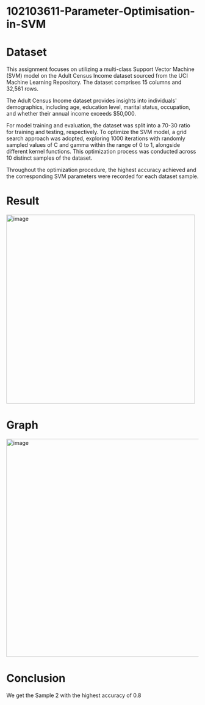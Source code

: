 # 102103611-Parameter-Optimisation-in-SVM

# Dataset

This assignment focuses on utilizing a multi-class Support Vector Machine (SVM) model on the Adult Census Income dataset sourced from the UCI Machine Learning Repository. The dataset comprises 15 columns and 32,561 rows.

The Adult Census Income dataset provides insights into individuals' demographics, including age, education level, marital status, occupation, and whether their annual income exceeds $50,000.

For model training and evaluation, the dataset was split into a 70-30 ratio for training and testing, respectively. To optimize the SVM model, a grid search approach was adopted, exploring 1000 iterations with randomly sampled values of C and gamma within the range of 0 to 1, alongside different kernel functions. This optimization process was conducted across 10 distinct samples of the dataset.

Throughout the optimization procedure, the highest accuracy achieved and the corresponding SVM parameters were recorded for each dataset sample.
# Result

<img width="494" alt="image" src="https://github.com/Codelord2003/102103058-Parameter-Optimisation-in-SVM/assets/95679005/647c2d98-f29c-43b5-a6af-e28f40da25e5">

# Graph

<img width="570" alt="image" src="https://github.com/Codelord2003/102103058-Parameter-Optimisation-in-SVM/assets/95679005/305146e0-2312-4c67-9c55-bdadc8571df1">

# Conclusion
We get the Sample 2 with the highest accuracy of 0.8
